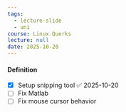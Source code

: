 ```yaml
---
tags:
  - lecture-slide
  - uni
course: Linux Querks
lecture: null
date: 2025-10-20
---
```


#### Definition

- [x] Setup snipping tool ✅ 2025-10-20
- [ ] Fix Matlab
- [ ] Fix mouse cursor behavior